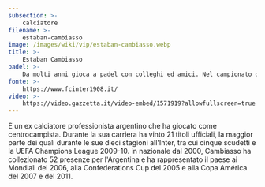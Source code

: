 ```yaml
---
subsection: >-
    calciatore
filename: >-
    estaban-cambiasso
image: /images/wiki/vip/estaban-cambiasso.webp
title: >-
    Estaban Cambiasso
padel: >-
    Da molti anni gioca a padel con colleghi ed amici. Nel campionato della scorsa stagione ha partecipato ai campionati nazionali di Serie C con la squadra Quanta Club di Milano.
fonte: >-
    https://www.fcinter1908.it/
video: >-
    https://video.gazzetta.it/video-embed/1571919?allowfullscreen=true
---
```

È un ex calciatore professionista argentino che ha giocato come centrocampista. Durante la sua carriera ha vinto 21 titoli ufficiali, la maggior parte dei quali durante le sue dieci stagioni all'Inter, tra cui cinque scudetti e la UEFA Champions League 2009-10. in nazionale dal 2000, Cambiasso ha collezionato 52 presenze per l'Argentina e ha rappresentato il paese ai Mondiali del 2006, alla Confederations Cup del 2005 e alla Copa América del 2007 e del 2011.